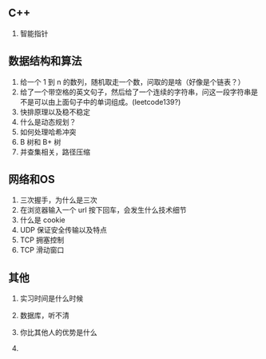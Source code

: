 ## C++

1. 智能指针

## 数据结构和算法

1. 给一个 1 到 n 的数列，随机取走一个数，问取的是啥（好像是个链表？）
2. 给了一个带空格的英文句子，然后给了一个连续的字符串，问这一段字符串是不是可以由上面句子中的单词组成。(leetcode139?)
3. 快排原理以及稳不稳定
4. 什么是动态规划？
5. 如何处理哈希冲突
6. B 树和 B+ 树
7. 并查集相关，路径压缩

## 网络和OS

1. 三次握手，为什么是三次
2. 在浏览器输入一个 url 按下回车，会发生什么技术细节
3. 什么是 cookie
4. UDP 保证安全传输以及特点
5. TCP 拥塞控制
6. TCP 滑动窗口

## 其他

1. 实习时间是什么时候

2. 数据库，听不清

3. 你比其他人的优势是什么

4. 

   